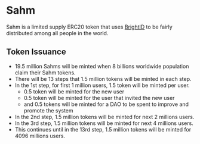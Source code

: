 # Sahm

Sahm is a limited supply ERC20 token that uses [BrightID](https://brightid.org) to be fairly distributed among all people in the world.

## Token Issuance
- 19.5 million Sahms will be minted when 8 billions worldwide population claim their Sahm tokens.
- There will be 13 steps that 1.5 million tokens will be minted in each step.
- In the 1st step, for first 1 million users, 1.5 token will be minted per user.
  - 0.5 token will be minted for the new user
  - 0.5 token will be minted for the user that invited the new user
  - and 0.5 tokens will be minted for a DAO to be spent to improve and promote the system
- In the 2nd step, 1.5 million tokens will be minted for next 2 millions users.
- In the 3rd step, 1.5 million tokens will be minted for next 4 millions users.
- This continues until in the 13rd step, 1.5 million tokens will be minted for 4096 millions users.



